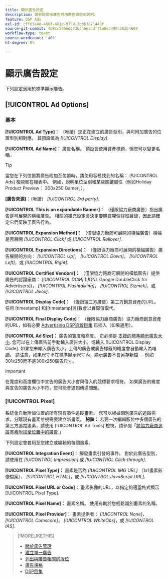 ```yaml
---
title: 顯示廣告設定
description: 請參閱顯示廣告可用廣告設定的說明。
feature: DSP Ads
exl-id: cff65a48-486f-401e-9759-2bb63871448f
source-git-commit: 4b9cc5956d573b346eacdf71a8ea490c162b4660
workflow-type: tm+mt
source-wordcount: '469'
ht-degree: 0%

---
```


# 顯示廣告設定

下列設定適用於標準顯示廣告。

## [!UICONTROL Ad Options]

### 基本

**[!UICONTROL Ad Type]：** （唯讀）您正在建立的廣告型別，與可附加廣告的位置型別相對應。 其預設值為 *[!UICONTROL Display]*.

**[!UICONTROL Ad Name]：** 廣告名稱。 預設會使用資產標題，但您可以變更名稱。

>[!TIP]
>
> 當您在下列位置將廣告附加至位置時，請使用容易找到的名稱： [!UICONTROL Ads] 檢視和在報表中。 例如，說明單位型別和某些關鍵屬性（例如Holiday Product Preview： 300x250 Gamer」）。

**\[廣告來源\]**：（唯讀） *[!UICONTROL 3rd party]*.

**[!UICONTROL This is an expandable Banner]：** （僅限協力廠商廣告）指出廣告是可展開的橫幅廣告。 相關的擴充設定會決定要購買哪個詳細目錄，因此請確定它們反映了廣告行為。

**[!UICONTROL Expansion Method]：** （僅限協力廠商可展開的橫幅廣告）橫幅是否展開 *[!UICONTROL Click]* 或 *[!UICONTROL Rollover]*.

**[!UICONTROL Expansion Directions]：** （僅限協力廠商可展開的橫幅廣告）廣告展開的方向： *[!UICONTROL Up]*， *[!UICONTROL Down]*， *[!UICONTROL Left]*，或 *[!UICONTROL Right]*.

**[!UICONTROL Certified Vendors]：** （僅限協力廠商可展開的橫幅廣告）提供廣告的認證廠商： *[!UICONTROL DCM]* ([!DNL Google DoubleClick for Advertisers])， *[!UICONTROL Flashtalking]*， *[!UICONTROL Sizmek]*，或 *[!UICONTROL Jivox]*.

**[!UICONTROL Display Code]：** （僅限第三方廣告）第三方創意資產的URL。 任何 [timestamp] 和[[timestamp]]引數會以實際值取代。

**[!UICONTROL Final Display Code]：** （僅限協力廠商廣告）協力廠商創意資產的URL，如有必要 [Advertising DSP追蹤巨集](/help/dsp/campaign-management/macros.md) 已插入（如果適用）。

**[!UICONTROL Ad Size]：** 廣告的寬度和高度。 它必須是 [支援的標準顯示廣告大小](ad-specs.md). 您可以在上傳廣告前手動輸入廣告大小，或輸入 [!UICONTROL Display Code]. 如果您未輸入廣告大小，上傳的廣告或廣告標籤的維度會自動輸入為唯讀。 請注意，如果尺寸不在標準顯示尺寸內，顯示廣告不會另存新檔 — 例如301x250而不是300x250廣告尺寸。

>[!IMPORTANT]
>
> 在寬度和高度欄位中宣告的廣告大小會與傳入的競標要求相符。 如果廣告的維度與宣告的廣告大小不符，您可能會遇到傳送問題。

### [!UICONTROL Pixel]

系統會自動附加位置的所有現有事件追蹤畫素。 您可以根據個別廣告的追蹤需求，分離現有畫素並視需要建立新畫素。 **秘訣：** 若要一次編輯版位中多個廣告的第三方追蹤畫素，請使用 [!UICONTROL Ad Tools] 檢視，請參閱「[將協力廠商追蹤畫素附加至位置中的廣告](/help/dsp/campaign-management/ads/ad-attach-to-placement.md#attach-pixels-ads).」

下列設定會套用至您建立或編輯的每個畫素。

**[!UICONTROL Integration Event]：** 觸發畫素引發的事件。 對於此廣告型別，請使用在 *[!UICONTROL Impression]* 或 *[!UICONTROL Click-through]*.

**[!UICONTROL Pixel Type]：** 畫素是否為 *[!UICONTROL IMG URL]* （1x1畫素影像檔案）， *[!UICONTROL HTML]*，或 *[!UICONTROL JavaScript URL]*.

**[!UICONTROL Pixel URL or Code]：** 畫素影像的URL，以指定的適當格式顯示 [!UICONTROL Pixel Type].

**[!UICONTROL Pixel Name]：** 畫素名稱。 使用有助於您輕鬆識別畫素的名稱。

**[!UICONTROL Pixel Provider]：** 畫素提供者： *[!UICONTROL None]*， *[!UICONTROL Comscore]*， *[!UICONTROL WhiteOps]*，或 *[!UICONTROL IAS]*.

>[!MORELIKETHIS]
>
>* [關於廣告管理](ad-about.md)
>* [建立單一廣告](ad-create.md)
>* [列出與廣告相關的版位](ad-list-placements.md)
>* [廣告規格](ad-specs.md)
>* [DSP巨集](/help/dsp/campaign-management/macros.md)
